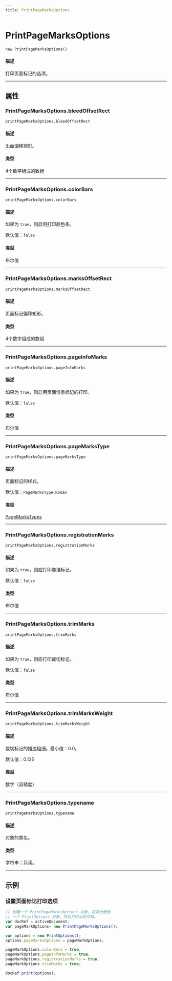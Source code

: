 ```yaml
---
title: PrintPageMarksOptions
---
```

# PrintPageMarksOptions

`new PrintPageMarksOptions()`

#### 描述

打印页面标记的选项。

---

## 属性

### PrintPageMarksOptions.bleedOffsetRect

`printPageMarksOptions.bleedOffsetRect`

#### 描述

出血偏移矩形。

#### 类型

4个数字组成的数组

---

### PrintPageMarksOptions.colorBars

`printPageMarksOptions.colorBars`

#### 描述

如果为 `true`，则启用打印颜色条。

默认值：`false`

#### 类型

布尔值

---

### PrintPageMarksOptions.marksOffsetRect

`printPageMarksOptions.marksOffsetRect`

#### 描述

页面标记偏移矩形。

#### 类型

4个数字组成的数组

---

### PrintPageMarksOptions.pageInfoMarks

`printPageMarksOptions.pageInfoMarks`

#### 描述

如果为 `true`，则启用页面信息标记的打印。

默认值：`false`

#### 类型

布尔值

---

### PrintPageMarksOptions.pageMarksType

`printPageMarksOptions.pageMarksType`

#### 描述

页面标记的样式。

默认值：`PageMarksType.Roman`

#### 类型

[PageMarksTypes](../scripting-constants#pagemarkstypes)

---

### PrintPageMarksOptions.registrationMarks

`printPageMarksOptions.registrationMarks`

#### 描述

如果为 `true`，则应打印套准标记。

默认值：`false`

#### 类型

布尔值

---

### PrintPageMarksOptions.trimMarks

`printPageMarksOptions.trimMarks`

#### 描述

如果为 `true`，则应打印裁切标记。

默认值：`false`

#### 类型

布尔值

---

### PrintPageMarksOptions.trimMarksWeight

`printPageMarksOptions.trimMarksWeight`

#### 描述

裁切标记的描边粗细。最小值：0.0。

默认值：0.125

#### 类型

数字（双精度）

---

### PrintPageMarksOptions.typename

`printPageMarksOptions.typename`

#### 描述

对象的类名。

#### 类型

字符串；只读。

---

## 示例

### 设置页面标记打印选项

```javascript
// 创建一个 PrintPageMarksOptions 对象，将其分配给
// 一个 PrintOptions 对象，然后打印当前文档。
var docRef = activeDocument;
var pageMarkOptions= new PrintPageMarksOptions();

var options = new PrintOptions();
options.pageMarksOptions = pageMarkOptions;

pageMarkOptions.colorBars = true;
pageMarkOptions.pageInfoMarks = true;
pageMarkOptions.registrationMarks = true;
pageMarkOptions.trimMarks = true;

docRef.print(options);
```
